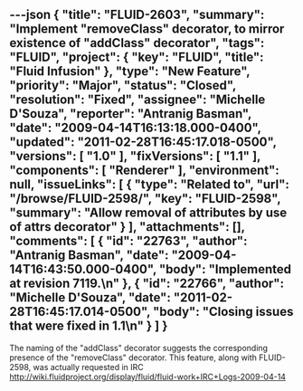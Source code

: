 ---json
{
  "title": "FLUID-2603",
  "summary": "Implement \"removeClass\" decorator, to mirror existence of  \"addClass\" decorator",
  "tags": "FLUID",
  "project": {
    "key": "FLUID",
    "title": "Fluid Infusion"
  },
  "type": "New Feature",
  "priority": "Major",
  "status": "Closed",
  "resolution": "Fixed",
  "assignee": "Michelle D'Souza",
  "reporter": "Antranig Basman",
  "date": "2009-04-14T16:13:18.000-0400",
  "updated": "2011-02-28T16:45:17.018-0500",
  "versions": [
    "1.0"
  ],
  "fixVersions": [
    "1.1"
  ],
  "components": [
    "Renderer"
  ],
  "environment": null,
  "issueLinks": [
    {
      "type": "Related to",
      "url": "/browse/FLUID-2598/",
      "key": "FLUID-2598",
      "summary": "Allow removal of attributes by use of attrs decorator"
    }
  ],
  "attachments": [],
  "comments": [
    {
      "id": "22763",
      "author": "Antranig Basman",
      "date": "2009-04-14T16:43:50.000-0400",
      "body": "Implemented at revision 7119.\n"
    },
    {
      "id": "22766",
      "author": "Michelle D'Souza",
      "date": "2011-02-28T16:45:17.014-0500",
      "body": "Closing issues that were fixed in 1.1\n"
    }
  ]
}
---
The naming of the "addClass" decorator suggests the corresponding presence of the "removeClass" decorator. This feature, along with FLUID-2598, was actually requested in IRC  <http://wiki.fluidproject.org/display/fluid/fluid-work+IRC+Logs-2009-04-14>

        